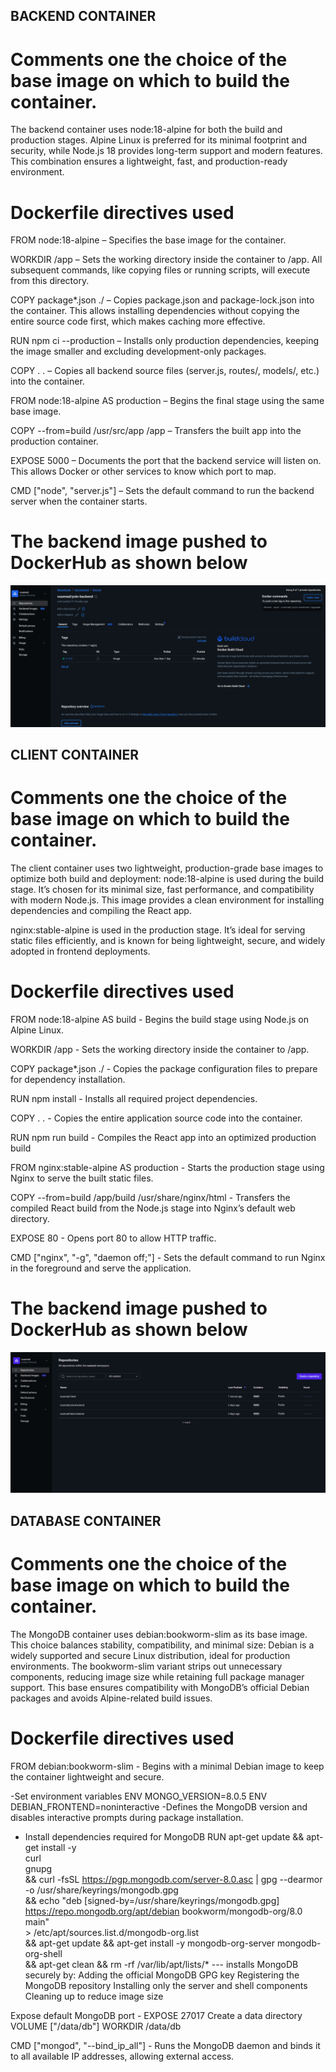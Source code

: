 
##  BACKEND CONTAINER
#  Comments one the choice of the base image on which to build the container.
The backend container uses node:18-alpine for both the build and production stages. Alpine Linux is preferred for its minimal footprint and security, while Node.js 18 provides long-term support and modern features. This combination ensures a lightweight, fast, and production-ready environment.

 # Dockerfile directives used

FROM node:18-alpine – Specifies the base image for the container.

WORKDIR /app – Sets the working directory inside the container to /app. All subsequent commands, like copying files or running scripts, will execute from this directory.

COPY package*.json ./ – Copies package.json and package-lock.json into the container. This allows installing dependencies without copying the entire source code first, which makes caching more effective.

RUN npm ci --production – Installs only production dependencies, keeping the image smaller and excluding development-only packages.

COPY . . – Copies all backend source files (server.js, routes/, models/, etc.) into the container.

FROM node:18-alpine AS production – Begins the final stage using the same base image.

COPY --from=build /usr/src/app /app – Transfers the built app into the production container.

EXPOSE 5000 – Documents the port that the backend service will listen on. This allows Docker or other services to know which port to map.

CMD ["node", "server.js"] – Sets the default command to run the backend server when the container starts.

# The backend image pushed to DockerHub as shown below
![backendyolo image](client/public/yolobackend-mage.png)


## CLIENT CONTAINER
#  Comments one the choice of the base image on which to build the container.
The client container uses two lightweight, production-grade base images to optimize both build and deployment:
node:18-alpine is used during the build stage. It’s chosen for its minimal size, fast performance, and compatibility with modern Node.js. This image provides a clean environment for installing dependencies and compiling the React app.

nginx:stable-alpine is used in the production stage. It’s ideal for serving static files efficiently, and is known for being lightweight, secure, and widely adopted in frontend deployments.

 # Dockerfile directives used
FROM node:18-alpine AS build - Begins the build stage using Node.js on Alpine Linux.

WORKDIR /app - Sets the working directory inside the container to /app.

COPY package*.json ./ - Copies the package configuration files to prepare for dependency installation.

RUN npm install - Installs all required project dependencies.

COPY . . - Copies the entire application source code into the container.

RUN npm run build - Compiles the React app into an optimized production build

FROM nginx:stable-alpine AS production - Starts the production stage using Nginx to serve the built static files.

COPY --from=build /app/build /usr/share/nginx/html - Transfers the compiled React build from the Node.js stage into Nginx’s default web directory.

EXPOSE 80 - Opens port 80 to allow HTTP traffic.

CMD ["nginx", "-g", "daemon off;"] - Sets the default command to run Nginx in the foreground and serve the application.

 # The backend image pushed to DockerHub as shown below
![clientyolo image](client/public/yoloclient-image.png)

## DATABASE CONTAINER
#  Comments one the choice of the base image on which to build the container.
The MongoDB container uses debian:bookworm-slim as its base image. This choice balances stability, compatibility, and minimal size:
Debian is a widely supported and secure Linux distribution, ideal for production environments. The bookworm-slim variant strips out unnecessary components, reducing image size while retaining full package manager support. This base ensures compatibility with MongoDB’s official Debian packages and avoids Alpine-related build issues.

 # Dockerfile directives used
FROM debian:bookworm-slim - Begins with a minimal Debian image to keep the container lightweight and secure.

-Set environment variables
ENV MONGO_VERSION=8.0.5
ENV DEBIAN_FRONTEND=noninteractive
-Defines the MongoDB version and disables interactive prompts during package installation.

- Install dependencies required for MongoDB
RUN apt-get update && apt-get install -y \
    curl \
    gnupg \
    && curl -fsSL https://pgp.mongodb.com/server-8.0.asc | gpg --dearmor -o /usr/share/keyrings/mongodb.gpg \
    && echo "deb [signed-by=/usr/share/keyrings/mongodb.gpg] https://repo.mongodb.org/apt/debian bookworm/mongodb-org/8.0 main" \
        > /etc/apt/sources.list.d/mongodb-org.list \
    && apt-get update && apt-get install -y mongodb-org-server mongodb-org-shell \
    && apt-get clean && rm -rf /var/lib/apt/lists/*
--- installs MongoDB securely by:
                                Adding the official MongoDB GPG key
                                Registering the MongoDB repository
                                Installing only the server and shell components
                                Cleaning up to reduce image size

Expose default MongoDB port - EXPOSE 27017
Create a data directory
VOLUME ["/data/db"]
WORKDIR /data/db

CMD ["mongod", "--bind_ip_all"] - Runs the MongoDB daemon and binds it to all available IP addresses, allowing external access.



